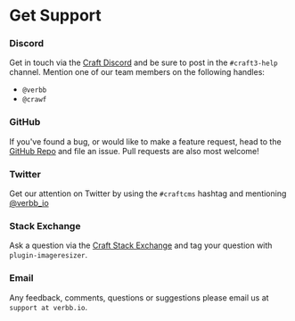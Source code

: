 # Get Support

### Discord

Get in touch via the [Craft Discord](https://craftcms.com/discord) and be sure to post in the `#craft3-help` channel. Mention one of our team members on the following handles:

- `@verbb`
- `@crawf`

### GitHub

If you've found a bug, or would like to make a feature request, head to the [GitHub Repo](https://github.com/verbb/image-resizer/issues) and file an issue. Pull requests are also most welcome!

### Twitter

Get our attention on Twitter by using the `#craftcms` hashtag and mentioning [@verbb\_io](https://twitter.com/verbb_io)

[](https://twitter.com/verbb_io)

### Stack Exchange

Ask a question via the [Craft Stack Exchange](http://craftcms.stackexchange.com/) and tag your question with `plugin-imageresizer`.

### Email

Any feedback, comments, questions or suggestions please email us at `support at verbb.io`.
